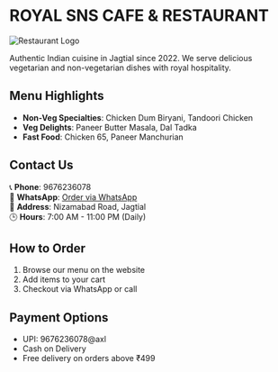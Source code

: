 
# ROYAL SNS CAFE & RESTAURANT

![Restaurant Logo](logo.jpg)

Authentic Indian cuisine in Jagtial since 2022. We serve delicious vegetarian and non-vegetarian dishes with royal hospitality.

## Menu Highlights

- **Non-Veg Specialties**: Chicken Dum Biryani, Tandoori Chicken
- **Veg Delights**: Paneer Butter Masala, Dal Tadka
- **Fast Food**: Chicken 65, Paneer Manchurian

## Contact Us

📞 **Phone**: 9676236078  
📱 **WhatsApp**: [Order via WhatsApp](https://wa.me/919676236078)  
📍 **Address**: Nizamabad Road, Jagtial  
🕒 **Hours**: 7:00 AM - 11:00 PM (Daily)

## How to Order

1. Browse our menu on the website
2. Add items to your cart
3. Checkout via WhatsApp or call

## Payment Options

- UPI: 9676236078@axl
- Cash on Delivery
- Free delivery on orders above ₹499
